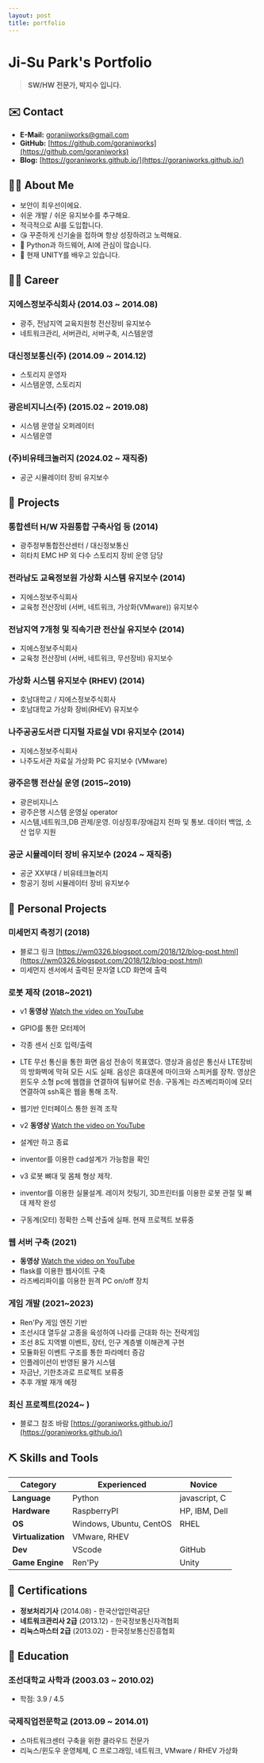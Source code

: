 ```yaml
---
layout: post
title: portfolio
---
```


# Ji-Su Park's Portfolio

> **SW/HW 전문가, 박지수 입니다.**

## ✉️ Contact

- **E-Mail:** [goraniiworks@gmail.com](mailto:goraniiworks@gmail.com)
- **GitHub:** [https://github.com/goraniworks](https://github.com/goraniworks)
- **Blog:** [https://goraniworks.github.io/](https://goraniworks.github.io/)

## 🙋‍♂️ About Me

- 보안이 최우선이에요.
- 쉬운 개발 / 쉬운 유지보수를 추구해요. 
- 적극적으로 AI를 도입합니다.
- 😘 꾸준하게 신기술을 접하며 항상 성장하려고 노력해요.
- 🏨 Python과 하드웨어, AI에 관심이 많습니다.
- 🌱 현재 UNITY를 배우고 있습니다.

## 🏃‍♂️ Career

### 지에스정보주식회사 (2014.03 ~ 2014.08)
- 광주, 전남지역 교육지원청 전산장비 유지보수
- 네트워크관리, 서버관리, 서버구축, 시스템운영

### 대신정보통신(주) (2014.09 ~ 2014.12)
- 스토리지 운영자
- 시스템운영, 스토리지

### 광은비지니스(주) (2015.02 ~ 2019.08)
- 시스템 운영실 오퍼레이터
- 시스템운영

### (주)비유테크놀러지 (2024.02 ~ 재직중)
- 공군 시뮬레이터 장비 유지보수

## 🎒 Projects

### 통합센터 H/W 자원통합 구축사업 등 (2014)
- 광주정부통합전산센터 / 대신정보통신
- 히타치 EMC HP 외 다수 스토리지 장비 운영 담당

### 전라남도 교육정보원 가상화 시스템 유지보수 (2014)
- 지에스정보주식회사
- 교육청 전산장비 (서버, 네트워크, 가상화(VMware)) 유지보수

### 전남지역 7개청 및 직속기관 전산실 유지보수 (2014)
- 지에스정보주식회사
- 교육청 전산장비 (서버, 네트워크, 무선장비) 유지보수

### 가상화 시스템 유지보수 (RHEV) (2014)
- 호남대학교 / 지에스정보주식회사
- 호남대학교 가상화 장비(RHEV) 유지보수

### 나주공공도서관 디지털 자료실 VDI 유지보수 (2014)
- 지에스정보주식회사
- 나주도서관 자료실 가상화 PC 유지보수 (VMware)

### 광주은행 전산실 운영 (2015~2019)
- 광은비지니스
- 광주은행 시스템 운영실 operator 
- 시스템,네트워크,DB 관제/운영. 이상징후/장애감지 전파 및 통보. 데이터 백업, 소산 업무 지원

### 공군 시뮬레이터 장비 유지보수 (2024 ~ 재직중)
- 공군 XX부대 / 비유테크놀러지
- 항공기 정비 시뮬레이터 장비 유지보수

## 📜 Personal Projects

### 미세먼지 측정기 (2018)
- 블로그 링크 [https://wm0326.blogspot.com/2018/12/blog-post.html](https://wm0326.blogspot.com/2018/12/blog-post.html)
- 미세먼지 센서에서 출력된 문자열 LCD 화면에 출력

### 로봇 제작 (2018~2021)
- v1 **동영상** [Watch the video on YouTube](https://www.youtube.com/watch?v=q5RRWnfku9w)
- GPIO를 통한 모터제어
- 각종 센서 신호 입력/출력
- LTE 무선 통신을 통한 화면 음성 전송이 목표였다. 영상과 음성은 통신사 LTE장비의 방화벽에 막혀 모든 시도 실패. 음성은 휴대폰에 마이크와 스피커를 장착. 영상은 윈도우 소형 pc에 웹캠을 연결하여 팀뷰어로 전송. 구동계는 라즈베리파이에 모터연결하여 ssh혹은 웹을 통해 조작. 
- 웹기반 인터페이스 통한 원격 조작

- v2 **동영상** [Watch the video on YouTube](https://www.youtube.com/watch?v=JeqHKDsGvEE)
- 설계만 하고 종료
- inventor를 이용한 cad설계가 가능함을 확인
  
- v3 로봇 뼈대 및 몸체 형상 제작.
- inventor를 이용한 실물설계. 레이저 컷팅기, 3D프린터를 이용한 로봇 관절 및 뼈대 제작 완성
- 구동계(모터) 정확한 스펙 산출에 실패. 현재 프로젝트 보류중

### 웹 서버 구축 (2021)
- **동영상** [Watch the video on YouTube](https://www.youtube.com/watch?v=I-RsGblS2pw)
- flask를 이용한 웹사이트 구축
- 라즈베리파이를 이용한 원격 PC on/off 장치

### 게임 개발 (2021~2023)
- Ren'Py 게임 엔진 기반
- 조선시대 열두살 고종을 육성하여 나라를 근대화 하는 전략게임 
- 조선 8도 지역별 이벤트, 장터, 인구 계층별 이해관계 구현
- 모듈화된 이벤트 구조를 통한 파라메터 증감
- 인플레이션이 반영된 물가 시스템
- 자금난, 기한초과로 프로젝트 보류중
- 추후 개발 재개 예정

### 최신 프로젝트(2024~ )
- 블로그 참조 바람 [https://goraniworks.github.io/](https://goraniworks.github.io/)

## ⛏️ Skills and Tools

| Category       | Experienced   | Novice           |
| -------------- | ------------- | ---------------- |
| **Language**   | Python        | javascript, C    |
| **Hardware**   | RaspberryPI   | HP, IBM, Dell    |
| **OS**         | Windows, Ubuntu, CentOS | RHEL     |
| **Virtualization** | VMware, RHEV  |                  |
| **Dev**        | VScode        | GitHub           |
| **Game Engine**| Ren'Py        | Unity            | 

## 🏅 Certifications

- **정보처리기사** (2014.08) - 한국산업인력공단
- **네트워크관리사 2급** (2013.12) - 한국정보통신자격협회
- **리눅스마스터 2급** (2013.02) - 한국정보통신진흥협회

## 📖 Education

### 조선대학교 사학과 (2003.03 ~ 2010.02)
- 학점: 3.9 / 4.5

### 국제직업전문학교 (2013.09 ~ 2014.01)
- 스마트워크센터 구축을 위한 클라우드 전문가
- 리눅스/윈도우 운영체제, C 프로그래밍, 네트워크, VMware / RHEV 가상화
